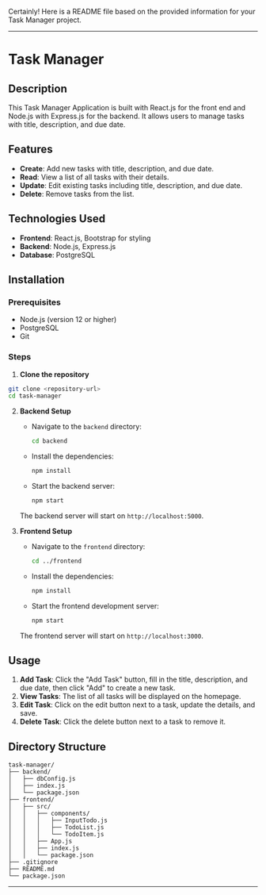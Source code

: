 Certainly! Here is a README file based on the provided information for your Task Manager project.

---

# Task Manager

## Description
This Task Manager Application is built with React.js for the front end and Node.js with Express.js for the backend. It allows users to manage tasks with title, description, and due date.

## Features
- **Create**: Add new tasks with title, description, and due date.
- **Read**: View a list of all tasks with their details.
- **Update**: Edit existing tasks including title, description, and due date.
- **Delete**: Remove tasks from the list.

## Technologies Used
- **Frontend**: React.js, Bootstrap for styling
- **Backend**: Node.js, Express.js
- **Database**: PostgreSQL 

## Installation

### Prerequisites
- Node.js (version 12 or higher)
- PostgreSQL
- Git

### Steps

1. **Clone the repository**

```sh
git clone <repository-url>
cd task-manager
```

2. **Backend Setup**

   - Navigate to the `backend` directory:

     ```sh
     cd backend
     ```

   - Install the dependencies:

     ```sh
     npm install
     ```


   - Start the backend server:

     ```sh
     npm start
     ```

   The backend server will start on `http://localhost:5000`.

3. **Frontend Setup**

   - Navigate to the `frontend` directory:

     ```sh
     cd ../frontend
     ```

   - Install the dependencies:

     ```sh
     npm install
     ```

   - Start the frontend development server:

     ```sh
     npm start
     ```

   The frontend server will start on `http://localhost:3000`.

## Usage

1. **Add Task**: Click the "Add Task" button, fill in the title, description, and due date, then click "Add" to create a new task.
2. **View Tasks**: The list of all tasks will be displayed on the homepage.
3. **Edit Task**: Click on the edit button next to a task, update the details, and save.
4. **Delete Task**: Click the delete button next to a task to remove it.

## Directory Structure

```
task-manager/
├── backend/
│   ├── dbConfig.js
│   ├── index.js
│   └── package.json
├── frontend/
│   ├── src/
│   │   ├── components/
│   │   │   ├── InputTodo.js
│   │   │   ├── TodoList.js
│   │   │   └── TodoItem.js
│   │   ├── App.js
│   │   ├── index.js
│   │   └── package.json
├── .gitignore
├── README.md
└── package.json
```


---

